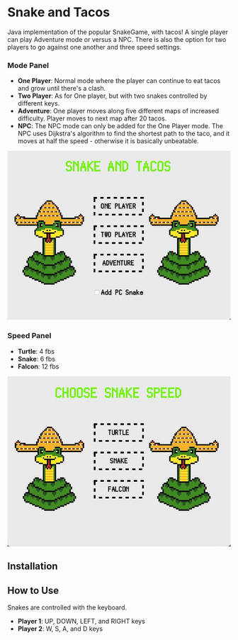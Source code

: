 # Snake and Tacos

Java implementation of the popular SnakeGame, with tacos! A single player can play Adventure mode or versus a NPC. There is also the option for two players to go against one another and three speed settings.

### Mode Panel

- **One Player**: Normal mode where the player can continue to eat tacos and grow until there's a clash.
- **Two Player**: As for One player, but with two snakes controlled by different keys.
- **Adventure**: One player moves along five different maps of increased difficulty. Player moves to next map after 20 tacos.
- **NPC**: The NPC mode can only be added for the One Player mode. The NPC uses Dijkstra's algorithm to find the shortest path to the taco, and it moves at half the speed - otherwise it is basically unbeatable.

![mode_panel](/images/mode_panel.jpg)

### Speed Panel

- **Turtle**: 4 fbs
- **Snake**: 6 fbs
- **Falcon**: 12 fbs

![speed_panel](/images/speed_panel.jpg)


## Installation



## How to Use

Snakes are controlled with the keyboard.

- **Player 1**: UP, DOWN, LEFT, and RIGHT keys
- **Player 2**: W, S, A, and D keys 
